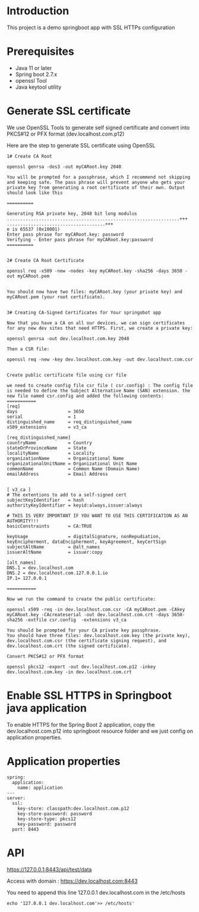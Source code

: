 # Introduction

This project is a demo springboot app with SSL HTTPs configuration

# Prerequisites

* Java 11 or later
* Spring boot 2.7.x
* openssl Tool
* Java keytool utility

# Generate SSL certificate

We use OpenSSL Tools to generate self signed certificate and convert  into PKCS#12 or PFX format (dev.localhost.com.p12)

Here are the step to generate SSL certificate using OpenSSL

````
1# Create CA Root

openssl genrsa -des3 -out myCARoot.key 2048

You will be prompted for a passphrase, which I recommend not skipping and keeping safe. The pass phrase will prevent anyone who gets your private key from generating a root certificate of their own. Output should look like this

==========

Generating RSA private key, 2048 bit long modulus
.................................................................+++
.....................................+++
e is 65537 (0x10001)
Enter pass phrase for myCARoot.key: password
Verifying - Enter pass phrase for myCARoot.key:password
==========


2# Create CA Root Certificate

openssl req -x509 -new -nodes -key myCARoot.key -sha256 -days 3650 -out myCARoot.pem


You should now have two files: myCARoot.key (your private key) and myCARoot.pem (your root certificate).


3# Creating CA-Signed Certificates for Your springobot app

Now that you have a CA on all our devices, we can sign certificates for any new dev sites that need HTTPS. First, we create a private key:

openssl genrsa -out dev.localhost.com.key 2048

Then a CSR file:

openssl req -new -key dev.localhost.com.key -out dev.localhost.com.csr


Create public certificate file using csr file

we need to create config file csr file ( csr.config) : The config file is needed to define the Subject Alternative Name (SAN) extension. the new file named csr.config and added the following contents:
===========
[req]
days                   = 3650
serial                 = 1
distinguished_name     = req_distinguished_name
x509_extensions        = v3_ca

[req_distinguished_name]
countryName            = Country
stateOrProvinceName    = State
localityName           = Locality
organizationName       = Organizational Name
organizationalUnitName = Organizational Unit Name
commonName             = Common Name (Domain Name)
emailAddress           = Email Address


[ v3_ca ]
# The extentions to add to a self-signed cert
subjectKeyIdentifier   = hash
authorityKeyIdentifier = keyid:always,issuer:always

# THIS IS VERY IMPORTANT IF YOU WANT TO USE THIS CERTIFICATION AS AN AUTHORITY!!!
basicConstraints       = CA:TRUE

keyUsage               = digitalSignature, nonRepudiation, keyEncipherment, dataEncipherment, keyAgreement, keyCertSign
subjectAltName         = @alt_names
issuerAltName          = issuer:copy

[alt_names]
DNS.1 = dev.localhost.com
DNS.2 = dev.localhost.com.127.0.0.1.io
IP.1= 127.0.0.1

===========

Now we run the command to create the public certificate:

openssl x509 -req -in dev.localhost.com.csr -CA myCARoot.pem -CAkey myCARoot.key -CAcreateserial -out dev.localhost.com.crt -days 3650-sha256 -extfile csr.config  -extensions v3_ca

You should be prompted for your CA private key passphrase.
You should have three files: dev.localhost.com.key (the private key), dev.localhost.com.csr (the certificate signing request), and dev.localhost.com.crt (the signed certificate).

Convert PKCS#12 or PFX format

openssl pkcs12 -export -out dev.localhost.com.p12 -inkey dev.localhost.com.key -in dev.localhost.com.crt

````
# Enable SSL HTTPS in Springboot java application 
To enable HTTPS for the Spring Boot 2 application, copy the dev.localhost.com.p12 into springboot resource folder and  we just config on application properties.
# Application properties
````
spring:
  application:
    name: application
---
server:
  ssl:
    key-store: classpath:dev.localhost.com.p12
    key-store-password: password
    key-store-type: pkcs12
    key-password: password
  port: 8443
````

# API

https://127.0.0.1:8443/api/test/data


Access with domain : https://dev.localhost.com:8443

You need to append this line 127.0.0.1 dev.localhost.com in the /etc/hosts
````
echo '127.0.0.1 dev.localhost.com'>> /etc/hosts'
````
